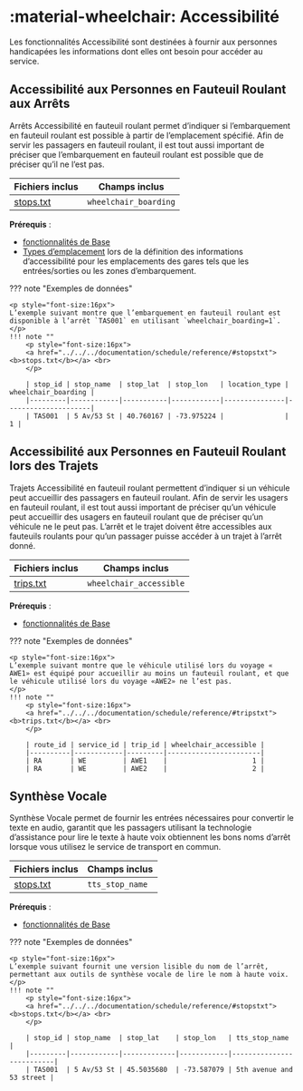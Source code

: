 # :material-wheelchair: Accessibilité 

 Les fonctionnalités Accessibilité sont destinées à fournir aux personnes handicapées les informations dont elles ont besoin pour accéder au service. 
 
## Accessibilité aux Personnes en Fauteuil Roulant aux Arrêts 
 
 Arrêts Accessibilité en fauteuil roulant permet d’indiquer si l’embarquement en fauteuil roulant est possible à partir de l’emplacement spécifié. Afin de servir les passagers en fauteuil roulant, il est tout aussi important de préciser que l’embarquement en fauteuil roulant est possible que de préciser qu’il ne l’est pas. 
 
 | Fichiers inclus | Champs inclus | 
 |------------------------|-------------------| 
 |[stops.txt](../../../documentation/schedule/reference/#stopstxt)| `wheelchair_boarding` | 
 
 **Prérequis** : 
 
 - [fonctionnalités de Base](../base) 
 - [Types d’emplacement](../base_add-ons/#types-demplacement) lors de la définition des informations d’accessibilité pour les emplacements des gares tels que les entrées/sorties ou les zones d’embarquement. 

??? note "Exemples de données"

    <p style="font-size:16px">
    L’exemple suivant montre que l’embarquement en fauteuil roulant est disponible à l’arrêt `TAS001` en utilisant `wheelchair_boarding=1`.
    </p>
    !!! note ""
        <p style="font-size:16px">
        <a href="../../../documentation/schedule/reference/#stopstxt"><b>stops.txt</b></a> <br>
        </p>

        | stop_id | stop_name  | stop_lat  | stop_lon   | location_type | wheelchair_boarding |
        |---------|------------|-----------|------------|---------------|---------------------|
        | TAS001  | 5 Av/53 St | 40.760167 | -73.975224 |               |                   1 |
 
 
## Accessibilité aux Personnes en Fauteuil Roulant lors des Trajets
 
 Trajets Accessibilité en fauteuil roulant permettent d’indiquer si un véhicule peut accueillir des passagers en fauteuil roulant. Afin de servir les usagers en fauteuil roulant, il est tout aussi important de préciser qu’un véhicule peut accueillir des usagers en fauteuil roulant que de préciser qu’un véhicule ne le peut pas. L’arrêt et le trajet doivent être accessibles aux fauteuils roulants pour qu’un passager puisse accéder à un trajet à l’arrêt donné. 
 
 | Fichiers inclus | Champs inclus | 
 |------------------------|-------------------| 
 |[trips.txt](../../../documentation/schedule/reference/#tripstxt)| `wheelchair_accessible` | 
 
 **Prérequis** : 
 
 - [fonctionnalités de Base](../base) 
 
??? note "Exemples de données"

    <p style="font-size:16px">
    L’exemple suivant montre que le véhicule utilisé lors du voyage « AWE1» est équipé pour accueillir au moins un fauteuil roulant, et que le véhicule utilisé lors du voyage «AWE2» ne l’est pas. 
    </p>
    !!! note ""
        <p style="font-size:16px">
        <a href="../../../documentation/schedule/reference/#tripstxt"><b>trips.txt</b></a> <br>
        </p>

        | route_id | service_id | trip_id | wheelchair_accessible |
        |----------|------------|---------|-----------------------|
        | RA       | WE         | AWE1    |                     1 |
        | RA       | WE         | AWE2    |                     2 |
 
 
## Synthèse Vocale 
 
 Synthèse Vocale permet de fournir les entrées nécessaires pour convertir le texte en audio, garantit que les passagers utilisant la technologie d’assistance pour lire le texte à haute voix obtiennent les bons noms d’arrêt lorsque vous utilisez le service de transport en commun. 
 
 | Fichiers inclus | Champs inclus | 
 |------------------------|-------------------| 
 |[stops.txt](../../../documentation/schedule/reference/#stopstxt)| `tts_stop_name` | 
 
 **Prérequis** : 
 
 - [fonctionnalités de Base](../base) 

??? note "Exemples de données"

    <p style="font-size:16px">
    L’exemple suivant fournit une version lisible du nom de l’arrêt, permettant aux outils de synthèse vocale de lire le nom à haute voix. 
    </p>
    !!! note ""
        <p style="font-size:16px">
        <a href="../../../documentation/schedule/reference/#stopstxt"><b>stops.txt</b></a> <br>
        </p>

        | stop_id | stop_name  | stop_lat    | stop_lon   | tts_stop_name            |
        |---------|------------|-------------|------------|--------------------------|
        | TAS001  | 5 Av/53 St | 45.5035680  | -73.587079 | 5th avenue and 53 street |

